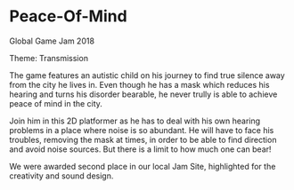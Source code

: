 # Peace-Of-Mind
Global Game Jam 2018

Theme: Transmission

The game features an autistic child on his journey to find true silence away from the city he lives in. Even though he has a mask which reduces his hearing and turns his disorder bearable, he never trully is able to achieve peace of mind in the city.

Join him in this 2D platformer as he has to deal with his own hearing problems in a place where noise is so abundant. He will have to face his troubles, removing the mask at times, in order to be able to find direction and avoid noise sources. But there is a limit to how much one can bear!

We were awarded second place in our local Jam Site, highlighted for the creativity and sound design.
